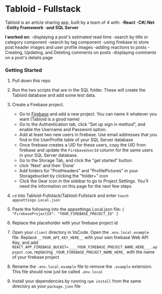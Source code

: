 # Tabloid - Fullstack

Tabloid is an article sharing app, built by a team of 4 with:
-**React**
-**C#/.Net**
-**Entity Framework**
-**and SQL Server**

**I worked on:**
-displaying a post's estimated read time
-search by title or category component
-search by tag component
-using firebase to store post header images and user profile images
-adding reactions to posts
-Creating, Updating, and Deleting comments on posts
-displaying comments on a post's details page



### Getting Started

1. Pull down this repo

2. Run the two scripts that are in the SQL folder. These will create the Tabloid database and add some test data. 

3. Create a Firebase project.

   - Go to [Firebase](https://console.firebase.google.com/u/0/) and add a new project. You can name it whatever you want (Tabloid is a good name)
   - Go to the Authentication tab, click "Set up sign in method", and enable the Username and Password option.
   - Add at least two new users in firebase. Use email addresses that you find in the UserProfile table of your SQL Server database
   - Once firebase creates a UID for these users, copy the UID from firebase and update the `FirebaseUserId` column for the same users in your SQL Server database.
   - Go to the Storage Tab, and click the "get started" button.
   - click 'Next' and then 'Done'
   - Add folders for "PostHeaders" and "ProfilePictures" in your Storagebucket by clicking the "folder+" icon
   - Click the Gear icon in the sidebar to go to Project Settings. You'll need the information on this page for the next few steps

4. `cd` into Tabloid-Fullstack/Tabloid-Fullstack and enter `touch appsettings.Local.json`
5. Paste the following into the appsettings.Local.json file:
`
{
  "FirebaseProjectId": "YOUR_FIREBASE_PROJECT_ID"
}
`
6. Replace the placeholder with your firebase project id 

7. Open your `client` directory in VsCode. Open the `.env.local.example` file.  Replace `__YOUR_API_KEY_HERE__` with your own firebase Web API Key, and add `REACT_APP_FIREBASE_BUCKET=____YOUR_FIREBASE_PROJECT_NAME_HERE___.appspot.com`, replacing `_YOUR_FIREBASE_PROJECT_NAME_HERE_` with the name of your firebase project

8. Rename the `.env.local.example` file to remove the `.example` extension. This file should now just be called `.env.local`

9. Install your dependencies by running `npm install` from the same directory as your `package.json` file
